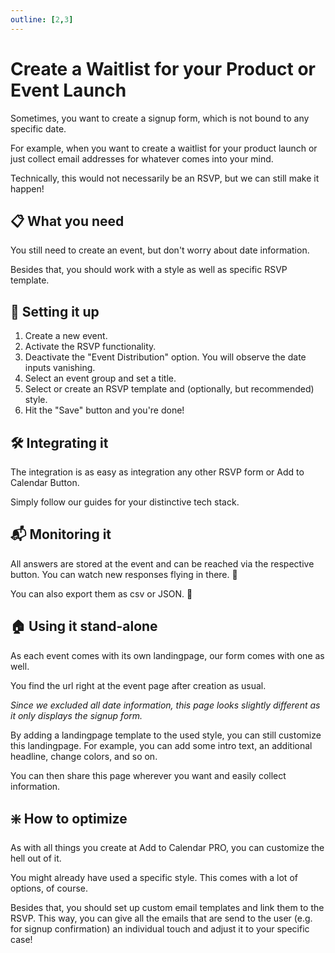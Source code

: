 ```yaml
---
outline: [2,3]
---
```


# Create a Waitlist for your Product or Event Launch

Sometimes, you want to create a signup form, which is not bound to any specific date.

For example, when you want to create a waitlist for your product launch or just collect email addresses for whatever comes into your mind.

Technically, this would not necessarily be an RSVP, but we can still make it happen!

## 📋 What you need

You still need to create an event, but don't worry about date information.

Besides that, you should work with a style as well as specific RSVP template.

## 🧱 Setting it up

1. Create a new event.
2. Activate the RSVP functionality.
3. Deactivate the "Event Distribution" option. You will observe the date inputs vanishing.
4. Select an event group and set a title.
5. Select or create an RSVP template and (optionally, but recommended) style.
6. Hit the "Save" button and you're done!

## 🛠️ Integrating it

The integration is as easy as integration any other RSVP form or Add to Calendar Button.

Simply follow our guides for your distinctive tech stack.

## 📬 Monitoring it

All answers are stored at the event and can be reached via the respective button.
You can watch new responses flying in there. 👀

You can also export them as csv or JSON. 💪

## 🏠 Using it stand-alone

As each event comes with its own landingpage, our form comes with one as well.

You find the url right at the event page after creation as usual.

*Since we excluded all date information, this page looks slightly different as it only displays the signup form.*

By adding a landingpage template to the used style, you can still customize this landingpage. For example, you can add some intro text, an additional headline, change colors, and so on.

You can then share this page wherever you want and easily collect information.

## ❇️ How to optimize

As with all things you create at Add to Calendar PRO, you can customize the hell out of it.

You might already have used a specific style. This comes with a lot of options, of course.

Besides that, you should set up custom email templates and link them to the RSVP.
This way, you can give all the emails that are send to the user (e.g. for signup confirmation) an individual touch and adjust it to your specific case!

